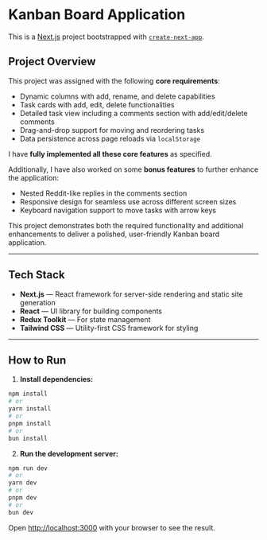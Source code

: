 
# Kanban Board Application

This is a [Next.js](https://nextjs.org) project bootstrapped with [`create-next-app`](https://nextjs.org/docs/pages/api-reference/create-next-app).

## Project Overview

This project was assigned with the following **core requirements**:

- Dynamic columns with add, rename, and delete capabilities  
- Task cards with add, edit, delete functionalities  
- Detailed task view including a comments section with add/edit/delete comments  
- Drag-and-drop support for moving and reordering tasks  
- Data persistence across page reloads via `localStorage`  

I have **fully implemented all these core features** as specified.

Additionally, I have also worked on some **bonus features** to further enhance the application:

- Nested Reddit-like replies in the comments section  
- Responsive design for seamless use across different screen sizes  
- Keyboard navigation support to move tasks with arrow keys  

This project demonstrates both the required functionality and additional enhancements to deliver a polished, user-friendly Kanban board application.

---

## Tech Stack

- **Next.js** — React framework for server-side rendering and static site generation  
- **React** — UI library for building components  
- **Redux Toolkit** — For state management  
- **Tailwind CSS** — Utility-first CSS framework for styling  

---

## How to Run

1. **Install dependencies:**
```bash
npm install
# or
yarn install
# or
pnpm install
# or
bun install
```
2. **Run the development server:**
```bash
npm run dev
# or
yarn dev
# or
pnpm dev
# or
bun dev
```

Open [http://localhost:3000](http://localhost:3000) with your browser to see the result.

